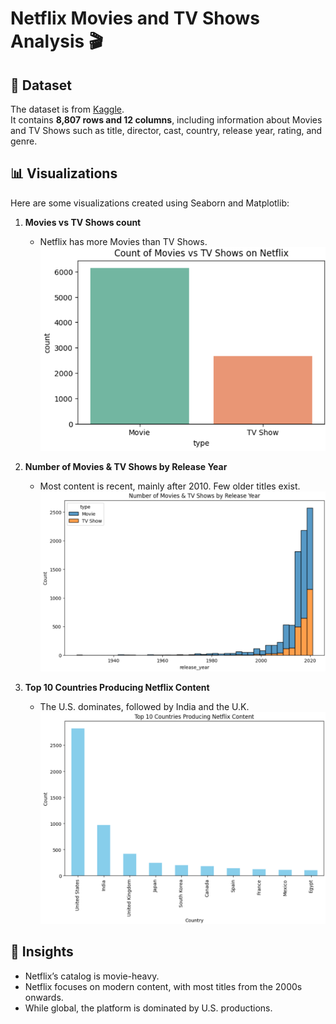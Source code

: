 # Netflix Movies and TV Shows Analysis 🎬

## 📂 Dataset
The dataset is from [Kaggle](https://www.kaggle.com/shivamb/netflix-shows).  
It contains **8,807 rows and 12 columns**, including information about Movies and TV Shows such as title, director, cast, country, release year, rating, and genre.

## 📊 Visualizations
Here are some visualizations created using Seaborn and Matplotlib:

1. **Movies vs TV Shows count**  
   - Netflix has more Movies than TV Shows.
   ![Movies vs TV Shows](images/chart3.png)

2. **Number of Movies & TV Shows by Release Year**  
   - Most content is recent, mainly after 2010. Few older titles exist.
   ![Release Year](images/chart2.png)

3. **Top 10 Countries Producing Netflix Content**  
   - The U.S. dominates, followed by India and the U.K.
   ![Top Countries](images/chart1.png)

## 📝 Insights
- Netflix’s catalog is movie-heavy.  
- Netflix focuses on modern content, with most titles from the 2000s onwards.  
- While global, the platform is dominated by U.S. productions.  
